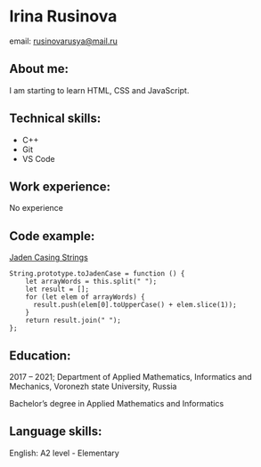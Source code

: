 # Irina Rusinova
email: rusinovarusya@mail.ru

## About me:
I am starting to learn HTML, CSS and JavaScript.

## Technical skills:
* C++
* Git
* VS Code

## Work experience:
No experience

## Code example:
[Jaden Casing Strings](https://www.codewars.com/kata/5390bac347d09b7da40006f6/)
```
String.prototype.toJadenCase = function () {
    let arrayWords = this.split(" ");
    let result = [];
    for (let elem of arrayWords) {
      result.push(elem[0].toUpperCase() + elem.slice(1));
    }
    return result.join(" ");
};
```

## Education:
2017 – 2021; Department of Applied Mathematics, Informatics and Mechanics, Voronezh state University, Russia

Bachelor’s degree in Applied Mathematics and Informatics

## Language skills:
English: A2 level - Elementary
